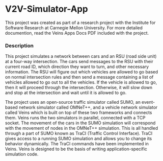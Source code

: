 # V2V-Simulator-App

This project was created as part of a research project with the Institute for Software Research at Carnegie Mellon University. For more detailed documention, read the Veins Apps Docs PDF included with the project.   

### Description ###
This project simulates a network between cars and an RSU (road side unit) at a four-way intersection. The cars send messages to the RSU with their current road ID, which direction they want to turn, and other necessary information. The RSU will figure out which vehicles are allowed to go based on normal intersection rules and then send a message containing a list of vehicles allowed to go out to all the vehicles. If the vehicle is allowed to go, then it will proceed through the intersection. Otherwise, it will slow down and stop at the intersection and wait until it is allowed to go. 

The project uses an open-source traffic simulator called SUMO, an event-based network simulator called OMNeT++, and a vehicle  network simulator called Veins which is built on top of these two frameworks and connects them. Veins runs the two simulators in parallel, connected with a TCP socket. The movement of the cars in the SUMO simulation will correspond with the movement of nodes in the OMNeT++ simulation. This is all handled through a part of SUMO known as TraCI (Traffic Control Interface). TraCI gives access to a running SUMO simulation and allows you to change its behavior dynamically. The TraCI commands have been implemented in Veins. Veins is designed to be the basis of writing application-specific simulation code.

